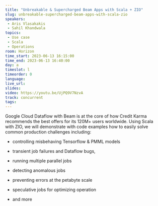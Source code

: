 ```yaml
---
title: "Unbreakable & Supercharged Beam Apps with Scala + ZIO"
slug: unbreakable-supercharged-beam-apps-with-scala-zio
speakers:
 - Aris Vlasakakis
 - Sahil Khandwala
topics:
 - Use case
 - Scala
 - Operations
room: Horizon
time_start: 2023-06-13 16:15:00
time_end: 2023-06-13 16:40:00
day: a
timeslot: l
timeorder: 0
language: 
live_url: 
slides: 
video: https://youtu.be/UjPQ9V7NzvA
track: concurrent
tags:
---
```


Google Cloud Dataflow with Beam is at the core of how Credit Karma recommends the best offers for its 120M+ users worldwide. Using Scala with ZIO, we will demonstrate with code examples how to easily solve common production challenges including: 
 
 
 
 * controlling misbehaving Tensorflow & PMML models
 
 * transient job failures and Dataflow bugs, 
 
 * running multiple parallel jobs
 
 * detecting anomalous jobs
 
 * preventing errors at the petabyte scale
 
 * speculative jobs for optimizing operation
 
 * and more